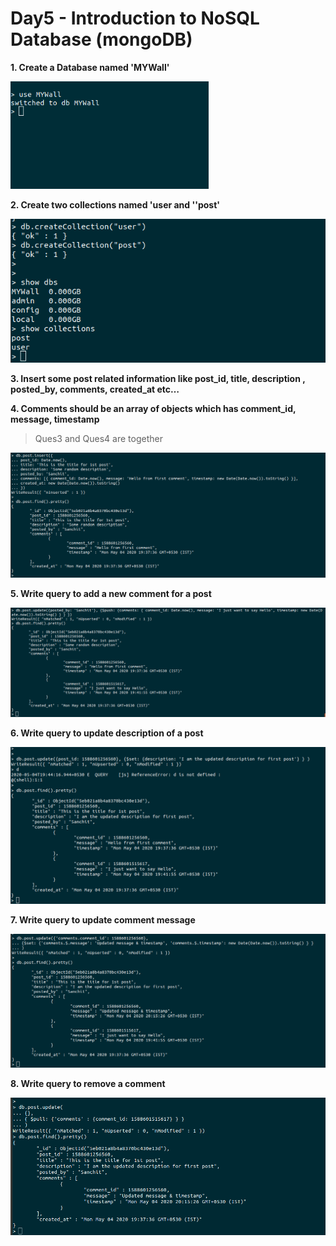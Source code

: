 # Day5 - Introduction to NoSQL Database (mongoDB)
**1. Create a Database named 'MYWall'**
  
  ![DBCreate](./MongoDB_Intro/screenshots/q1.png)

**2. Create two collections named 'user and ''post'**  

![Collections](./MongoDB_Intro/screenshots/q2.png)

**3. Insert some post related information like post_id, title, description , posted_by, comments, created_at etc…**


**4. Comments should be an array of objects which has comment_id, message, timestamp**
 > Ques3 and Ques4 are together

   ![Ques3-4](./MongoDB_Intro/screenshots/q3-4.png)


**5. Write query to add a new comment for a post** 

![Ques5](./MongoDB_Intro/screenshots/q5.png)


**6. Write query to update description of a post**

![UpdateDesc](./MongoDB_Intro/screenshots/q6.png)

**7. Write query to update comment message**  

![UpdateComment](./MongoDB_Intro/screenshots/q7.png)

**8. Write query to remove a comment**  

![RemoveComment](./MongoDB_Intro/screenshots/q8.png)